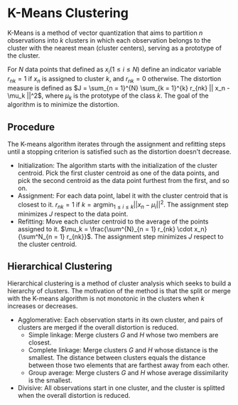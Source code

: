 # K-Means Clustering

K-Means is a method of vector quantization that aims to partition $n$ observations into $k$ clusters in which each observation belongs to the cluster with the nearest mean (cluster centers), serving as a prototype of the cluster.

For $N$ data points that defined as $x_i (1 \leq i \leq N)$ define an indicator variable $r_{nk} = 1$ if $x_n$ is assigned to cluster $k$, and $r_{nk} = 0$ otherwise. The distortion measure is defined as $J = \sum_{n = 1}^{N} \sum_{k = 1}^{k} r_{nk} || x_n - \mu_k ||^2$, where $\mu_k$ is the prototype of the class $k$. The goal of the algorithm is to minimize the distortion.

## Procedure

The K-means algorithm iterates through the assignment and refitting steps until a stopping criterion is satisfied such as the distortion doesn't decrease.

- Initialization: The algorithm starts with the initialization of the cluster centroid. Pick the first cluster centroid as one of the data points, and pick the second centroid as the data point furthest from the first, and so on.
- Assignment: For each data point, label it with the cluster centroid that is closest to it. $r_{nk} = 1$ if $k = \text{argmin}_{1 \leq i \leq k} || x_n - \mu_i ||^2$. The assignment step minimizes $J$ respect to the data point.
- Refitting: Move each cluster centroid to the average of the points assigned to it. $\mu_k = \frac{\sum^{N}_{n = 1} r_{nk} \cdot x_n}{\sum^N_{n = 1} r_{nk}}$. The assignment step minimizes $J$ respect to the cluster centroid.

## Hierarchical Clustering

Hierarchical clustering is a method of cluster analysis which seeks to build a hierarchy of clusters. The motivation of the method is that the split or merge with the K-means algorithm is not monotonic in the clusters when $k$ increases or decreases.

- Agglomerative: Each observation starts in its own cluster, and pairs of clusters are merged if the overall distortion is reduced.
  - Simple linkage: Merge clusters $G$ and $H$ whose two members are closest.
  - Complete linkage: Merge clusters $G$ and $H$ whose distance is the smallest. The distance between clusters equals the distance between those two elements that are farthest away from each other.
  - Group average: Merge clusters $G$ and $H$ whose average dissimilarity is the smallest.
- Divisive: All observations start in one cluster, and the cluster is splitted when the overall distortion is reduced.
